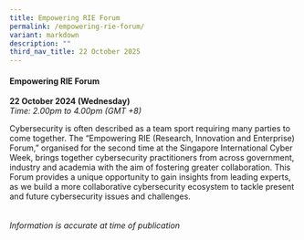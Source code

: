 ```yaml
---
title: Empowering RIE Forum
permalink: /empowering-rie-forum/
variant: markdown
description: ""
third_nav_title: 22 October 2025
---
```

#### **Empowering RIE Forum**

**22 October 2024 (Wednesday)**  
*Time: 2.00pm to 4.00pm (GMT +8)*

Cybersecurity is often described as a team sport requiring many parties to come together. The “Empowering RIE (Research, Innovation and Enterprise) Forum,” organised for the second time at the Singapore International Cyber Week, brings together cybersecurity practitioners from across government, industry and academia with the aim of fostering greater collaboration. This Forum provides a unique opportunity to gain insights from leading experts, as we build a more collaborative cybersecurity ecosystem to tackle present and future cybersecurity issues and challenges.
<br><br><br>
*Information is accurate at time of publication*